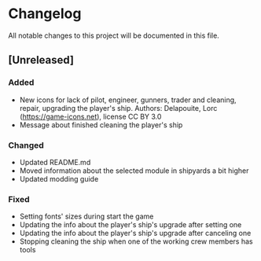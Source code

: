 # Changelog
All notable changes to this project will be documented in this file.

## [Unreleased]

### Added
- New icons for lack of pilot, engineer, gunners, trader and cleaning, repair,
  upgrading the player's ship. Authors: Delapouite, Lorc
  (https://game-icons.net), license CC BY 3.0
- Message about finished cleaning the player's ship

### Changed
- Updated README.md
- Moved information about the selected module in shipyards a bit higher
- Updated modding guide

### Fixed
- Setting fonts' sizes during start the game
- Updating the info about the player's ship's upgrade after setting one
- Updating the info about the player's ship's upgrade after canceling one
- Stopping cleaning the ship when one of the working crew members has tools
